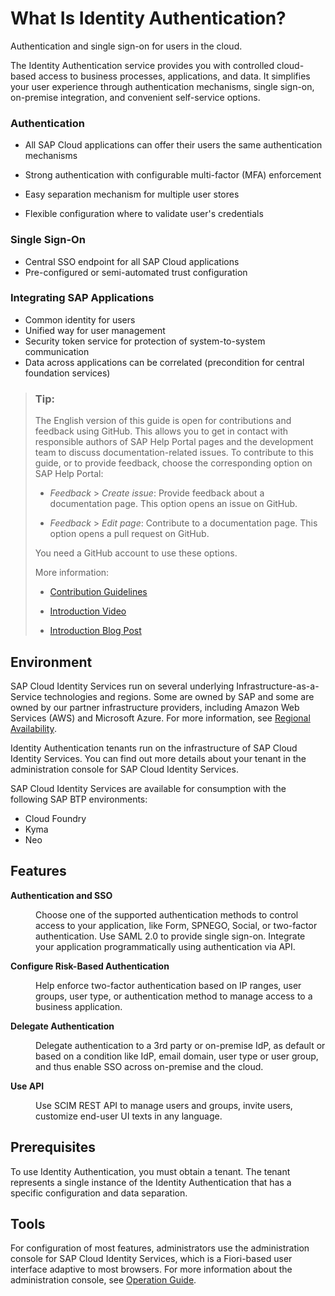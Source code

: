<!-- loio27882717f44b445fa287936c6f43dc1f -->

# What Is Identity Authentication?

Authentication and single sign-on for users in the cloud. 

The Identity Authentication service provides you with controlled cloud-based access to business processes, applications, and data. It simplifies your user experience through authentication mechanisms, single sign-on, on-premise integration, and convenient self-service options.





### Authentication

-   All SAP Cloud applications can offer their users the same authentication mechanisms​

-   Strong authentication with configurable multi-factor \(MFA\) enforcement​
-   Easy separation mechanism for multiple user stores​
-   Flexible configuration where to validate user's credentials​



### Single Sign-On

-   Central SSO endpoint for all SAP Cloud applications
-   Pre-configured or semi-automated trust configuration



### Integrating SAP Applications

-   Common identity for users
-   Unified way for user management​
-   Security token service for protection of ​system-to-system communication
-   Data across applications can be correlated ​\(precondition for central foundation services\)​



> ### Tip:  
> The English version of this guide is open for contributions and feedback using GitHub. This allows you to get in contact with responsible authors of SAP Help Portal pages and the development team to discuss documentation-related issues. To contribute to this guide, or to provide feedback, choose the corresponding option on SAP Help Portal:
> 
> -   *Feedback* \> *Create issue*: Provide feedback about a documentation page. This option opens an issue on GitHub.
> 
> -   *Feedback* \> *Edit page*: Contribute to a documentation page. This option opens a pull request on GitHub.
> 
> 
> You need a GitHub account to use these options.
> 
> More information:
> 
> -   [Contribution Guidelines](https://help.sap.com/docs/open-documentation-initiative/contribution-guidelines/readme.html)
> 
> -   [Introduction Video](https://www.youtube.com/watch?v=WJ0oarMlVW4)
> 
> -   [Introduction Blog Post](https://blogs.sap.com/2021/11/29/sap-btp-documentation-goes-github-new-collaboration-process/)





## Environment

SAP Cloud Identity Services run on several underlying Infrastructure-as-a-Service technologies and regions. Some are owned by SAP and some are owned by our partner infrastructure providers, including Amazon Web Services \(AWS\) and Microsoft Azure. For more information, see [Regional Availability](regional-availability-be600ca.md).

Identity Authentication tenants run on the infrastructure of SAP Cloud Identity Services. You can find out more details about your tenant in the administration console for SAP Cloud Identity Services.

SAP Cloud Identity Services are available for consumption with the following SAP BTP environments:

-   Cloud Foundry
-   Kyma
-   Neo



## Features


<dl>
<dt><b>

Authentication and SSO

</b></dt>
<dd>

Choose one of the supported authentication methods to control access to your application, like Form, SPNEGO, Social, or two-factor authentication. Use SAML 2.0 to provide single sign-on. Integrate your application programmatically using authentication via API.



</dd><dt><b>

Configure Risk-Based Authentication

</b></dt>
<dd>

Help enforce two-factor authentication based on IP ranges, user groups, user type, or authentication method to manage access to a business application.



</dd><dt><b>

Delegate Authentication

</b></dt>
<dd>

Delegate authentication to a 3rd party or on-premise IdP, as default or based on a condition like IdP, email domain, user type or user group, and thus enable SSO across on-premise and the cloud.



</dd><dt><b>

Use API

</b></dt>
<dd>

Use SCIM REST API to manage users and groups, invite users, customize end-user UI texts in any language.



</dd>
</dl>



## Prerequisites

To use Identity Authentication, you must obtain a tenant. The tenant represents a single instance of the Identity Authentication that has a specific configuration and data separation.



## Tools

For configuration of most features, administrators use the administration console for SAP Cloud Identity Services, which is a Fiori-based user interface adaptive to most browsers. For more information about the administration console, see [Operation Guide](Operation-Guide/operation-guide-6a8e67c.md).

